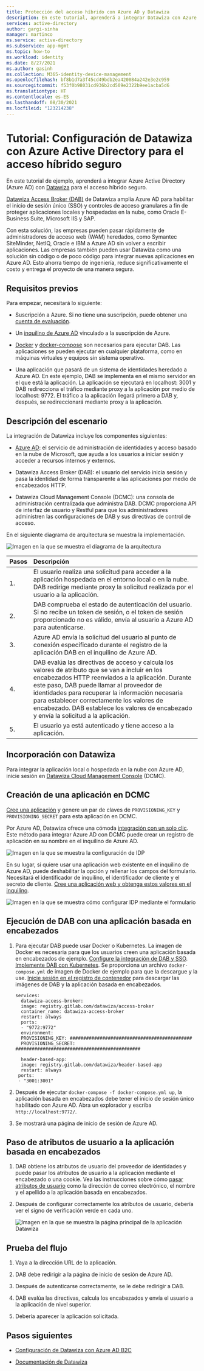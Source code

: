 ```yaml
---
title: Protección del acceso híbrido con Azure AD y Datawiza
description: En este tutorial, aprenderá a integrar Datawiza con Azure AD para el acceso híbrido seguro.
services: active-directory
author: gargi-sinha
manager: martinco
ms.service: active-directory
ms.subservice: app-mgmt
ms.topic: how-to
ms.workload: identity
ms.date: 8/27/2021
ms.author: gasinh
ms.collection: M365-identity-device-management
ms.openlocfilehash: bf8b1d7a3f45cd49bdb2ea420084a242e3e2c959
ms.sourcegitcommit: f53f0b98031cd936b2cd509e2322b9ee1acba5d6
ms.translationtype: HT
ms.contentlocale: es-ES
ms.lasthandoff: 08/30/2021
ms.locfileid: "123214238"
---
```

# <a name="tutorial-configure-datawiza-with-azure-active-directory-for-secure-hybrid-access"></a>Tutorial: Configuración de Datawiza con Azure Active Directory para el acceso híbrido seguro

En este tutorial de ejemplo, aprenderá a integrar Azure Active Directory (Azure AD) con [Datawiza](https://www.datawiza.com/) para el acceso híbrido seguro.

[Datawiza Access Broker (DAB)](https://www.datawiza.com/access-broker) de Datawiza amplía Azure AD para habilitar el inicio de sesión único (SSO) y controles de acceso granulares a fin de proteger aplicaciones locales y hospedadas en la nube, como Oracle E-Business Suite, Microsoft IIS y SAP.

Con esta solución, las empresas pueden pasar rápidamente de administradores de acceso web (WAM) heredados, como Symantec SiteMinder, NetIQ, Oracle e IBM a Azure AD sin volver a escribir aplicaciones. Las empresas también pueden usar Datawiza como una solución sin código o de poco código para integrar nuevas aplicaciones en Azure AD. Esto ahorra tiempo de ingeniería, reduce significativamente el costo y entrega el proyecto de una manera segura.

## <a name="prerequisites"></a>Requisitos previos

Para empezar, necesitará lo siguiente:

- Suscripción a Azure. Si no tiene una suscripción, puede obtener una [cuenta de evaluación](https://azure.microsoft.com/free/).

- Un [inquilino de Azure AD](https://docs.microsoft.com/azure/active-directory/fundamentals/active-directory-access-create-new-tenant) vinculado a la suscripción de Azure.

- [Docker](https://docs.docker.com/get-docker/) y [docker-compose](https://docs.docker.com/compose/install/) son necesarios para ejecutar DAB. Las aplicaciones se pueden ejecutar en cualquier plataforma, como en máquinas virtuales y equipos sin sistema operativo.

- Una aplicación que pasará de un sistema de identidades heredado a Azure AD. En este ejemplo, DAB se implementa en el mismo servidor en el que está la aplicación. La aplicación se ejecutará en localhost: 3001 y DAB redirecciona el tráfico mediante proxy a la aplicación por medio de localhost: 9772. El tráfico a la aplicación llegará primero a DAB y, después, se redireccionará mediante proxy a la aplicación.

## <a name="scenario-description"></a>Descripción del escenario

La integración de Datawiza incluye los componentes siguientes:

- [Azure AD](https://docs.microsoft.com/azure/active-directory/fundamentals/active-directory-whatis): el servicio de administración de identidades y acceso basado en la nube de Microsoft, que ayuda a los usuarios a iniciar sesión y acceder a recursos internos y externos.

- Datawiza Access Broker (DAB): el usuario del servicio inicia sesión y pasa la identidad de forma transparente a las aplicaciones por medio de encabezados HTTP.

- Datawiza Cloud Management Console (DCMC): una consola de administración centralizada que administra DAB. DCMC proporciona API de interfaz de usuario y Restful para que los administradores administren las configuraciones de DAB y sus directivas de control de acceso.

En el siguiente diagrama de arquitectura se muestra la implementación.

![Imagen en la que se muestra el diagrama de la arquitectura](./media/datawiza-with-azure-active-directory/datawiza-architecture-diagram.png)

|Pasos| Descripción|
|:----------|:-----------|
|  1. | El usuario realiza una solicitud para acceder a la aplicación hospedada en el entorno local o en la nube. DAB redirige mediante proxy la solicitud realizada por el usuario a la aplicación.|
| 2. |DAB comprueba el estado de autenticación del usuario. Si no recibe un token de sesión, o el token de sesión proporcionado no es válido, envía al usuario a Azure AD para autenticarse.|
| 3. | Azure AD envía la solicitud del usuario al punto de conexión especificado durante el registro de la aplicación DAB en el inquilino de Azure AD.|
| 4. | DAB evalúa las directivas de acceso y calcula los valores de atributo que se van a incluir en los encabezados HTTP reenviados a la aplicación. Durante este paso, DAB puede llamar al proveedor de identidades para recuperar la información necesaria para establecer correctamente los valores de encabezado. DAB establece los valores de encabezado y envía la solicitud a la aplicación. |
| 5. |  El usuario ya está autenticado y tiene acceso a la aplicación.|

## <a name="onboard-with-datawiza"></a>Incorporación con Datawiza

Para integrar la aplicación local o hospedada en la nube con Azure AD, inicie sesión en [Datawiza Cloud Management Console](https://console.datawiza.com/) (DCMC).

## <a name="create-an-application-on-dcmc"></a>Creación de una aplicación en DCMC

[Cree una aplicación](https://docs.datawiza.com/step-by-step/step2.html) y genere un par de claves de `PROVISIONING_KEY` y `PROVISIONING_SECRET` para esta aplicación en DCMC.

Por Azure AD, Datawiza ofrece una cómoda [integración con un solo clic](https://docs.datawiza.com/tutorial/web-app-azure-one-click.html). Este método para integrar Azure AD con DCMC puede crear un registro de aplicación en su nombre en el inquilino de Azure AD.

![Imagen en la que se muestra la configuración de IDP](./media/datawiza-with-azure-active-directory/configure-idp.png)

En su lugar, si quiere usar una aplicación web existente en el inquilino de Azure AD, puede deshabilitar la opción y rellenar los campos del formulario. Necesitará el identificador de inquilino, el identificador de cliente y el secreto de cliente. [Cree una aplicación web y obtenga estos valores en el inquilino](https://docs.datawiza.com/idp/azure.html).

![Imagen en la que se muestra cómo configurar IDP mediante el formulario](./media/datawiza-with-azure-active-directory/use-form.png)

## <a name="run-dab-with-a-header-based-application"></a>Ejecución de DAB con una aplicación basada en encabezados

1. Para ejecutar DAB puede usar Docker o Kubernetes. La imagen de Docker es necesaria para que los usuarios creen una aplicación basada en encabezados de ejemplo. [Configure la integración de DAB y SSO](https://docs.datawiza.com/step-by-step/step3.html). [Implemente DAB con Kubernetes](https://docs.datawiza.com/tutorial/web-app-AKS.html). Se proporciona un archivo `docker-compose.yml` de imagen de Docker de ejemplo para que la descargue y la use. [Inicie sesión en el registro de contenedor](https://docs.datawiza.com/step-by-step/step3.html#important-step) para descargar las imágenes de DAB y la aplicación basada en encabezados.

    ```YML
    services:
      datawiza-access-broker:
      image: registry.gitlab.com/datawiza/access-broker
      container_name: datawiza-access-broker
      restart: always
      ports:
      - "9772:9772"
      environment:
      PROVISIONING_KEY: #############################################
      PROVISIONING_SECRET: ##############################################
      
      header-based-app:
      image: registry.gitlab.com/datawiza/header-based-app
      restart: always
     ports:
     - "3001:3001"
   ```

2. Después de ejecutar `docker-compose -f docker-compose.yml up`, la aplicación basada en encabezados debe tener el inicio de sesión único habilitado con Azure AD. Abra un explorador y escriba `http://localhost:9772/`.

3. Se mostrará una página de inicio de sesión de Azure AD.

## <a name="pass-user-attributes-to-the-header-based-application"></a>Paso de atributos de usuario a la aplicación basada en encabezados

1. DAB obtiene los atributos de usuario del proveedor de identidades y puede pasar los atributos de usuario a la aplicación mediante el encabezado o una cookie. Vea las instrucciones sobre cómo [pasar atributos de usuario](https://docs.datawiza.com/step-by-step/step4.html) como la dirección de correo electrónico, el nombre y el apellido a la aplicación basada en encabezados.

2. Después de configurar correctamente los atributos de usuario, debería ver el signo de verificación verde en cada uno.

   ![Imagen en la que se muestra la página principal de la aplicación Datawiza](./media/datawiza-with-azure-active-directory/datawiza-application-home-page.png)

## <a name="test-the-flow"></a>Prueba del flujo

1. Vaya a la dirección URL de la aplicación.

2. DAB debe redirigir a la página de inicio de sesión de Azure AD.

3. Después de autenticarse correctamente, se le debe redirigir a DAB.

4. DAB evalúa las directivas, calcula los encabezados y envía el usuario a la aplicación de nivel superior.

5. Debería aparecer la aplicación solicitada.

## <a name="next-steps"></a>Pasos siguientes

- [Configuración de Datawiza con Azure AD B2C](https://docs.microsoft.com/azure/active-directory-b2c/partner-datawiza)

- [Documentación de Datawiza](https://docs.datawiza.com)
